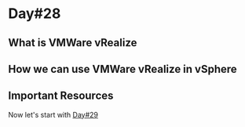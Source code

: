 
# Day#28

## What is VMWare vRealize 
## How we can use VMWare vRealize in vSphere

## Important Resources

Now let's start with [Day#29](Day%4029.md)

